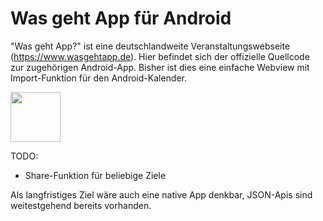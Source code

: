 # Was geht App für Android


"Was geht App?" ist eine deutschlandweite Veranstaltungswebseite (https://www.wasgehtapp.de). Hier befindet sich der offizielle Quellcode
zur zugehörigen Android-App. Bisher ist dies eine einfache Webview mit Import-Funktion für den Android-Kalender.

<!-- <a href=""><img src="https://f-droid.org/wiki/images/0/06/F-Droid-button_get-it-on.png"/></a> -->
<a href="https://play.google.com/store/apps/details?id=de.cyberit.wasgeht">
  <img src="https://play.google.com/intl/en_us/badges/images/generic/en-play-badge.png" height="80px"/>
</a>

TODO:
- Share-Funktion für beliebige Ziele

Als langfristiges Ziel wäre auch eine native App denkbar, JSON-Apis sind weitestgehend bereits vorhanden.
